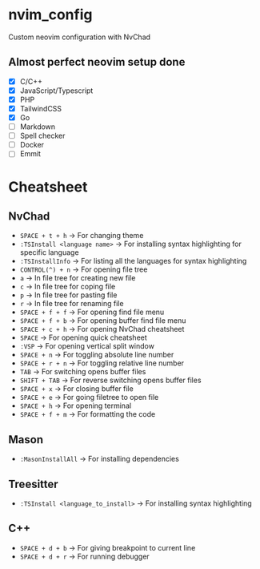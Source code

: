 # nvim_config

Custom neovim configuration with NvChad

## Almost perfect neovim setup done

-   [x] C/C++
-   [x] JavaScript/Typescript
-   [x] PHP
-   [x] TailwindCSS
-   [x] Go
-   [ ] Markdown
-   [ ] Spell checker
-   [ ] Docker
-   [ ] Emmit

# Cheatsheet

## NvChad

-   `SPACE + t + h` -> For changing theme
-   `:TSInstall <language name>` -> For installing syntax highlighting for specific language
-   `:TSInstallInfo` -> For listing all the languages for syntax highlighting
-   `CONTROL(^) + n` -> For opening file tree
-   `a` -> In file tree for creating new file
-   `c` -> In file tree for coping file
-   `p` -> In file tree for pasting file
-   `r` -> In file tree for renaming file
-   `SPACE + f + f` -> For opening find file menu
-   `SPACE + f + b` -> For opening buffer find file menu
-   `SPACE + c + h` -> For opening NvChad cheatsheet
-   `SPACE` -> For opening quick cheatsheet
-   `:VSP` -> For opening vertical split window
-   `SPACE + n` -> For toggling absolute line number
-   `SPACE + r + n` -> For toggling relative line number
-   `TAB` -> For switching opens buffer files
-   `SHIFT + TAB` -> For reverse switching opens buffer files
-   `SPACE + x` -> For closing buffer file
-   `SPACE + e` -> For going filetree to open file
-   `SPACE + h` -> For opening terminal
-   `SPACE + f + m` -> For formatting the code

## Mason

-   `:MasonInstallAll` -> For installing dependencies

## Treesitter

-   `:TSInstall <language_to_install>` -> For installing syntax highlighting

## C++

-   `SPACE + d + b` -> For giving breakpoint to current line
-   `SPACE + d + r` -> For running debugger
